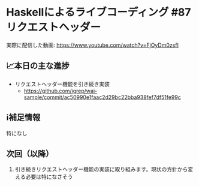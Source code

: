# Haskellによるライブコーディング #87 リクエストヘッダー

実際に配信した動画: <https://www.youtube.com/watch?v=FjOyDm0zsfI>

## 📈本日の主な進捗

- リクエストヘッダー機能を引き続き実装
    - <https://github.com/igrep/wai-sample/commit/ac50990e1faac2d29bc22bba938fef7df51fe99c>

## ℹ️補足情報

特になし

## 次回（以降）

1. 引き続きリクエストヘッダー機能の実装に取り組みます。現状の方針から変える必要は特になさそう
